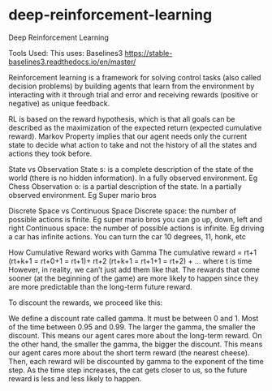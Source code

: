 # deep-reinforcement-learning
Deep Reinforcement Learning

Tools Used:
This uses: Baselines3 https://stable-baselines3.readthedocs.io/en/master/


Reinforcement learning is a framework for solving control tasks (also called decision problems) by building agents that learn from the environment by interacting with it through trial and error and receiving rewards (positive or negative) as unique feedback.

RL is based on the reward hypothesis, which is that all goals can be described as the maximization of the expected return (expected cumulative reward).
Markov Property implies that our agent needs only the current state to decide what action to take and not the history of all the states and actions they took before.

State vs Observation
State s: is a complete description of the state of the world (there is no hidden information). In a fully observed environment. Eg Chess
Observation o: is a partial description of the state. In a partially observed environment. Eg Super mario bros

Discrete Space vs Continuous Space
Discrete space: the number of possible actions is finite. Eg super mario bros you can go up, down, left and right
Continuous space: the number of possible actions is infinite. Eg driving a car has infinite actions. You can turn the car 10 degrees, 11, honk, etc

How Cumulative Reward works with Gamma
The cumulative reward = rt+1 (rt+k+1 = rt+0+1 = rt+1)+ rt+2 (rt+k+1 = rt+1+1 = rt+2) + ... where t is time
However, in reality, we can’t just add them like that. The rewards that come sooner (at the beginning of the game) are more likely to happen since they are more predictable than the long-term future reward.

To discount the rewards, we proceed like this:

We define a discount rate called gamma. It must be between 0 and 1. Most of the time between 0.95 and 0.99.
The larger the gamma, the smaller the discount. This means our agent cares more about the long-term reward.
On the other hand, the smaller the gamma, the bigger the discount. This means our agent cares more about the short term reward (the nearest cheese).
Then, each reward will be discounted by gamma to the exponent of the time step. As the time step increases, the cat gets closer to us, so the future reward is less and less likely to happen.